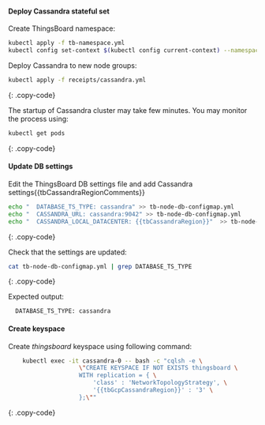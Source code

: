 #### Deploy Cassandra stateful set

Create ThingsBoard namespace:

```bash
kubectl apply -f tb-namespace.yml
kubectl config set-context $(kubectl config current-context) --namespace=thingsboard
```

Deploy Cassandra to new node groups:

```bash
kubectl apply -f receipts/cassandra.yml
```
{: .copy-code}

The startup of Cassandra cluster may take few minutes. You may monitor the process using:

```bash
kubectl get pods
```
{: .copy-code}

#### Update DB settings

Edit the ThingsBoard DB settings file and add Cassandra settings{{tbCassandraRegionComments}}


```bash
echo "  DATABASE_TS_TYPE: cassandra" >> tb-node-db-configmap.yml
echo "  CASSANDRA_URL: cassandra:9042" >> tb-node-db-configmap.yml
echo "  CASSANDRA_LOCAL_DATACENTER: {{tbCassandraRegion}}"  >> tb-node-db-configmap.yml
```
{: .copy-code}

Check that the settings are updated:

```bash
cat tb-node-db-configmap.yml | grep DATABASE_TS_TYPE
```
{: .copy-code}

Expected output:

```text
  DATABASE_TS_TYPE: cassandra
```

#### Create keyspace

Create *thingsboard* keyspace using following command:

```bash
    kubectl exec -it cassandra-0 -- bash -c "cqlsh -e \
                    \"CREATE KEYSPACE IF NOT EXISTS thingsboard \
                    WITH replication = { \
                        'class' : 'NetworkTopologyStrategy', \
                        '{{tbGcpCassandraRegion}}' : '3' \
                    };\""
```
{: .copy-code}